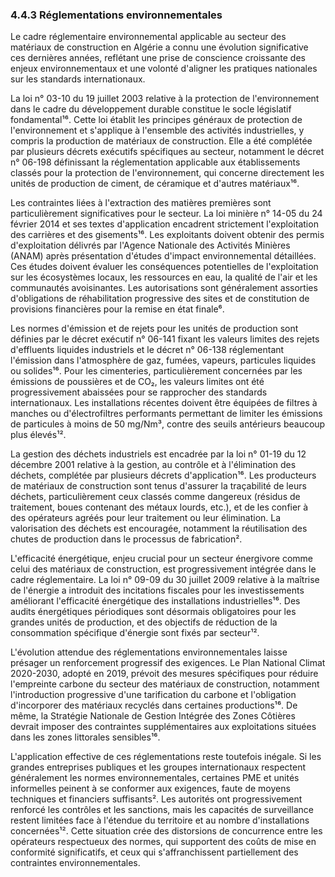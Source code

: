 ### 4.4.3 Réglementations environnementales

Le cadre réglementaire environnemental applicable au secteur des matériaux de construction en Algérie a connu une évolution significative ces dernières années, reflétant une prise de conscience croissante des enjeux environnementaux et une volonté d'aligner les pratiques nationales sur les standards internationaux.

La loi n° 03-10 du 19 juillet 2003 relative à la protection de l'environnement dans le cadre du développement durable constitue le socle législatif fondamental¹⁶. Cette loi établit les principes généraux de protection de l'environnement et s'applique à l'ensemble des activités industrielles, y compris la production de matériaux de construction. Elle a été complétée par plusieurs décrets exécutifs spécifiques au secteur, notamment le décret n° 06-198 définissant la réglementation applicable aux établissements classés pour la protection de l'environnement, qui concerne directement les unités de production de ciment, de céramique et d'autres matériaux¹⁶.

Les contraintes liées à l'extraction des matières premières sont particulièrement significatives pour le secteur. La loi minière n° 14-05 du 24 février 2014 et ses textes d'application encadrent strictement l'exploitation des carrières et des gisements¹⁶. Les exploitants doivent obtenir des permis d'exploitation délivrés par l'Agence Nationale des Activités Minières (ANAM) après présentation d'études d'impact environnemental détaillées. Ces études doivent évaluer les conséquences potentielles de l'exploitation sur les écosystèmes locaux, les ressources en eau, la qualité de l'air et les communautés avoisinantes. Les autorisations sont généralement assorties d'obligations de réhabilitation progressive des sites et de constitution de provisions financières pour la remise en état finale⁶.

Les normes d'émission et de rejets pour les unités de production sont définies par le décret exécutif n° 06-141 fixant les valeurs limites des rejets d'effluents liquides industriels et le décret n° 06-138 réglementant l'émission dans l'atmosphère de gaz, fumées, vapeurs, particules liquides ou solides¹⁶. Pour les cimenteries, particulièrement concernées par les émissions de poussières et de CO₂, les valeurs limites ont été progressivement abaissées pour se rapprocher des standards internationaux. Les installations récentes doivent être équipées de filtres à manches ou d'électrofiltres performants permettant de limiter les émissions de particules à moins de 50 mg/Nm³, contre des seuils antérieurs beaucoup plus élevés¹².

La gestion des déchets industriels est encadrée par la loi n° 01-19 du 12 décembre 2001 relative à la gestion, au contrôle et à l'élimination des déchets, complétée par plusieurs décrets d'application¹⁶. Les producteurs de matériaux de construction sont tenus d'assurer la traçabilité de leurs déchets, particulièrement ceux classés comme dangereux (résidus de traitement, boues contenant des métaux lourds, etc.), et de les confier à des opérateurs agréés pour leur traitement ou leur élimination. La valorisation des déchets est encouragée, notamment la réutilisation des chutes de production dans le processus de fabrication².

L'efficacité énergétique, enjeu crucial pour un secteur énergivore comme celui des matériaux de construction, est progressivement intégrée dans le cadre réglementaire. La loi n° 09-09 du 30 juillet 2009 relative à la maîtrise de l'énergie a introduit des incitations fiscales pour les investissements améliorant l'efficacité énergétique des installations industrielles¹⁶. Des audits énergétiques périodiques sont désormais obligatoires pour les grandes unités de production, et des objectifs de réduction de la consommation spécifique d'énergie sont fixés par secteur¹².

L'évolution attendue des réglementations environnementales laisse présager un renforcement progressif des exigences. Le Plan National Climat 2020-2030, adopté en 2019, prévoit des mesures spécifiques pour réduire l'empreinte carbone du secteur des matériaux de construction, notamment l'introduction progressive d'une tarification du carbone et l'obligation d'incorporer des matériaux recyclés dans certaines productions¹⁶. De même, la Stratégie Nationale de Gestion Intégrée des Zones Côtières devrait imposer des contraintes supplémentaires aux exploitations situées dans les zones littorales sensibles¹⁶.

L'application effective de ces réglementations reste toutefois inégale. Si les grandes entreprises publiques et les groupes internationaux respectent généralement les normes environnementales, certaines PME et unités informelles peinent à se conformer aux exigences, faute de moyens techniques et financiers suffisants². Les autorités ont progressivement renforcé les contrôles et les sanctions, mais les capacités de surveillance restent limitées face à l'étendue du territoire et au nombre d'installations concernées¹². Cette situation crée des distorsions de concurrence entre les opérateurs respectueux des normes, qui supportent des coûts de mise en conformité significatifs, et ceux qui s'affranchissent partiellement des contraintes environnementales.

